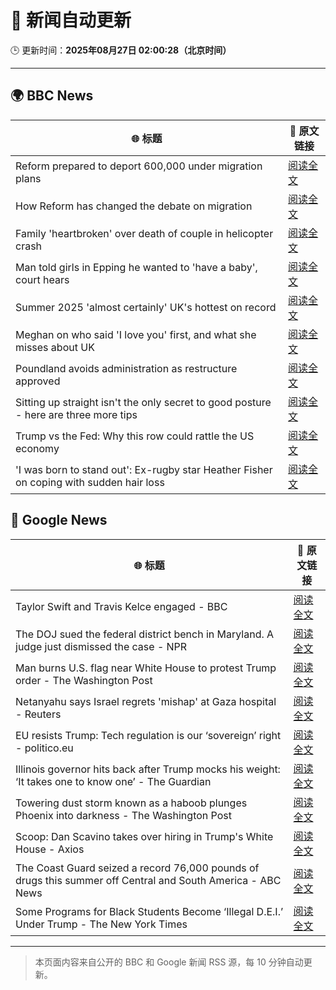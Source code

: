 # 🧠 新闻自动更新

🕒 更新时间：**2025年08月27日 02:00:28（北京时间）**

---

## 🌍 BBC News

| 🌐 标题 | 🔗 原文链接 |
|--------|-------------|
| Reform prepared to deport 600,000 under migration plans | [阅读全文](https://www.bbc.com/news/articles/c5yk4r5e514o?at_medium=RSS&at_campaign=rss) |
| How Reform has changed the debate on migration | [阅读全文](https://www.bbc.com/news/articles/c707g9rj9wqo?at_medium=RSS&at_campaign=rss) |
| Family 'heartbroken' over death of couple in helicopter crash | [阅读全文](https://www.bbc.com/news/articles/cdd3jzl31j8o?at_medium=RSS&at_campaign=rss) |
| Man told girls in Epping he wanted to 'have a baby', court hears | [阅读全文](https://www.bbc.com/news/articles/ckgy00rdzk7o?at_medium=RSS&at_campaign=rss) |
| Summer 2025 'almost certainly' UK's hottest on record | [阅读全文](https://www.bbc.com/weather/articles/c1kz18d3wjro?at_medium=RSS&at_campaign=rss) |
| Meghan on who said 'I love you' first, and what she misses about UK | [阅读全文](https://www.bbc.com/news/articles/cp94ly9x9y4o?at_medium=RSS&at_campaign=rss) |
| Poundland avoids administration as restructure approved | [阅读全文](https://www.bbc.com/news/articles/cdd3j3g0e5no?at_medium=RSS&at_campaign=rss) |
| Sitting up straight isn't the only secret to good posture - here are three more tips | [阅读全文](https://www.bbc.com/news/articles/c890kejpg34o?at_medium=RSS&at_campaign=rss) |
| Trump vs the Fed: Why this row could rattle the US economy | [阅读全文](https://www.bbc.com/news/articles/clydvlx504eo?at_medium=RSS&at_campaign=rss) |
| 'I was born to stand out': Ex-rugby star Heather Fisher on coping with sudden hair loss | [阅读全文](https://www.bbc.com/sport/rugby-union/articles/cvgnzkr40x5o?at_medium=RSS&at_campaign=rss) |

## 📰 Google News

| 🌐 标题 | 🔗 原文链接 |
|--------|-------------|
| Taylor Swift and Travis Kelce engaged - BBC | [阅读全文](https://news.google.com/rss/articles/CBMiWkFVX3lxTE5lSGc2YmJwYmU0TUpYQ3lhV0U0bWxfQjBiS1dxVE82NUppbmZodmpzeV9LaE9vdVkyNDU5VXMzVzcweXkwT3BFRnJNazdRSWRRdnBYOTE4UzQ4UdIBX0FVX3lxTE1ReGtCOHJOU3djNkljTXdiR3lybEdZNGVWME9hbTAwQjRuQ18tbFlPTWJHU3J1NWJENm52MVVDeGlRLVZxQ2JFTVkzeWN4M3J3Q291WmhOUHE1WkxNNjFJ?oc=5) |
| The DOJ sued the federal district bench in Maryland. A judge just dismissed the case - NPR | [阅读全文](https://news.google.com/rss/articles/CBMihAFBVV95cUxPMjcyTmlLeTJmZUs1MU1fb0ZJSVVnMERtRXAwdDBlQldlTE4ycnh6NExkRDBjUkRXSTZndFg2OTRBNHhYcGhtTi1UOVZuQWc0Y0gyN25FVV90dU81WlpmcTQtR3lmNW9rYVg5THc1RXZEM3d3b1p3Y0NvcFVFWW9CNnBMeXM?oc=5) |
| Man burns U.S. flag near White House to protest Trump order - The Washington Post | [阅读全文](https://news.google.com/rss/articles/CBMiiAFBVV95cUxONV9lc3d0Q0JOQXlmV3FfTlJ3MVBrNGlCb1FUUFZtVGV3R3pacFoySzVVSjMxVmVGSXA2Y3NBXzNYV2pQZkhkU0FiTnNrWm02QzFnY1NIWm9GbFhWMm9qOEhUTW5HSzdXT3Uydm5QaEVEenFYTDVTNkpuamE0MWFvdmJEMkpNbzBy?oc=5) |
| Netanyahu says Israel regrets 'mishap' at Gaza hospital - Reuters | [阅读全文](https://news.google.com/rss/articles/CBMipwFBVV95cUxPa1VCZ0FtdEVzOGNxOXQ1UXp5SHVZVlBrbWRkSHNMMkdYZXNDODdzXzFxQ2ZyTjdLQlNvX1JhREJzLTVkSk8yWHJySTR6SmtCYWFFU3B2eE5OWjduMGllN0x6eUlkSnNrcC12cnNaaUdmc1U4XzdzNU9fbG9wNjhfcDg3MGZqM1NqV0s1TkRtTDUzTjV5Zkx0UVBYRTgtSTQ1RVU5UzVLZw?oc=5) |
| EU resists Trump: Tech regulation is our ‘sovereign’ right - politico.eu | [阅读全文](https://news.google.com/rss/articles/CBMikgFBVV95cUxNSnk1SFdJd21vWnFpQTZuQTBvTU8xRjl0WXFaYTZzRmhyMkwyQ2RVc2pYaVViNGxOVmFIcExJWEp0N0JGSGR0SHF5bWVNU202M1I5c2lxZ0ZiUU5TWExaREJqU1hCbGdGWWl5elgzN2pyQmRNYzBFSVMwdjZ4bm0zUjRfeGpocDFYUFJUSC0tbXFjZw?oc=5) |
| Illinois governor hits back after Trump mocks his weight: ‘It takes one to know one’ - The Guardian | [阅读全文](https://news.google.com/rss/articles/CBMijgFBVV95cUxQNF9sYzIzZWh6UjR2SEk0alpMS2paVE9ZSGlMZlYtUnp3UlM5aHF6V295Z3diazhSNkgzNFVMZUxsV1RFYUxRX1JxNTdqd0Jxc1dOREtkMDloVzVWTzQyY21RbjNQNWRZUERTNGhUeHJfUUZPalU0UnFTQTdiY19mSk9OWnk0ejNEbVJwaVFR?oc=5) |
| Towering dust storm known as a haboob plunges Phoenix into darkness - The Washington Post | [阅读全文](https://news.google.com/rss/articles/CBMinAFBVV95cUxQbmNHXzRvcXhNVDBCNFZqdjFWeGlnaWJoQVpZTEMwOE9FQWxkS1pyQUM1Zk5iMF8zZUdIUUZtMXd2UGlDem1VNWlWZFhyYmZaeWtaYzNLdTczNEJpSEQ5LVlYTVhwWEZUQ1pFYTB2dmJ4VTE4YnJMclJyWDRXaG9OSG1Yb2wyYUVscDdJSEFoQ241VWQySTh5b0JVbTQ?oc=5) |
| Scoop: Dan Scavino takes over hiring in Trump's White House - Axios | [阅读全文](https://news.google.com/rss/articles/CBMic0FVX3lxTE0yTmJ2Mm54UkNLcUxTaHZfMlBQUG5zajdYcVdVS1F4Vk5kVmswSE8zdGk0NGlBRE4wOGhVZEM4UHJPSnVZcnVlUTNJN1FLd0NaWXdYQnRmNDA4MG5uUmFUanJkT3V4QjYxaXVxY1F2bm1hQVk?oc=5) |
| The Coast Guard seized a record 76,000 pounds of drugs this summer off Central and South America - ABC News | [阅读全文](https://news.google.com/rss/articles/CBMingFBVV95cUxNVi1KZ01Pd1lZaEsycGJXcmlOUEQwUjgxU2VQV1BxLS1sVGZRT1YzVWdzWUl5ZTI2cy1mWGtUcWh6UVZfYXVUTmh4Vk5SSjZuaG9kaW5EelhSN0lNNGRINHZuLWVWdzJjcEg3a0ktclJjXzhxaTg2aThpbEJFTVZQZ3BpOGttSzV5a0ZDQ19CQmx1Q2c5NV9tZDBmV0Rsd9IBowFBVV95cUxQdEdYb0hIajY2WGRqTkhPc0JPTk9DVDRWYXFTSXJxQ3VhMHR5ZHJfLUo4RmFWQzVUVkRjQjU0VWlqdUhEd2J0TU8wdkVwaVhvQnU5NkMyejJjUXRvQWJTVHptZFhvNlZ1bjdlZlFVUVFmQUlSSkk5czNHRU9kTjZwU0kxRDFKU3p3NXpPektOenplZmhINk5NQkItQnJwYnk3T2NR?oc=5) |
| Some Programs for Black Students Become ‘Illegal D.E.I.’ Under Trump - The New York Times | [阅读全文](https://news.google.com/rss/articles/CBMijAFBVV95cUxNTFJTQUc3dFJKWExYblg0WHJfMFhpRTQ5eGplWDhGdUdQaGRuZlBrNHRacjNKSUtoVW5lbFJBdXE5Tjh1TVR4NzRzQUc2cXJxMktOVkdlZi1SWkZMZUVvQ19neTlKcWhRNHp1ZV9mMTlPZllMc2ZlMUIzZnVJOTB3WTlWaUhzTHotUHptYQ?oc=5) |

---
> 本页面内容来自公开的 BBC 和 Google 新闻 RSS 源，每 10 分钟自动更新。